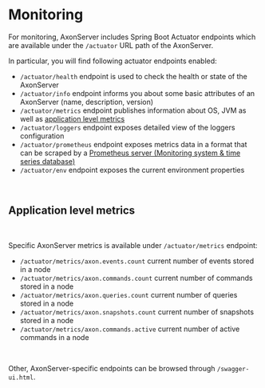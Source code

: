 # Monitoring

For monitoring, AxonServer includes Spring Boot Actuator endpoints which are available under the `/actuator` URL path of the AxonServer.‌

In particular, you will find following actuator endpoints enabled:‌

* `/actuator/health` endpoint is used to check the health or state of the AxonServer
* `/actuator/info` endpoint informs you about some basic attributes of an AxonServer \(name, description, version\)
* `/actuator/metrics` endpoint publishes information about OS, JVM as well as [application level metrics​](monitoring.md#application-level-metrics)
* `/actuator/loggers` endpoint exposes detailed view of the loggers configuration
* `/actuator/prometheus` endpoint exposes metrics data in a format that can be scraped by a [Prometheus server \(Monitoring system & time series database\)](https://prometheus.io/)​
* `/actuator/env` endpoint exposes the current environment properties

‌

## Application level metrics <a id="application-level-metrics"></a>

‌

Specific AxonServer metrics is available under `/actuator/metrics` endpoint:‌

* `/actuator/metrics/axon.events.count` current number of events stored in a node
* `/actuator/metrics/axon.commands.count` current number of commands stored in a node
* `/actuator/metrics/axon.queries.count` current number of queries stored in a node
* `/actuator/metrics/axon.snapshots.count` current number of snapshots stored in a node
* `/actuator/metrics/axon.commands.active` current number of active commands in a node

‌

Other, AxonServer-specific endpoints can be browsed through `/swagger-ui.html`.

